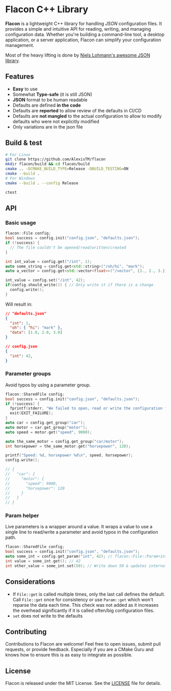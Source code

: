 # Flacon C++ Library

**Flacon** is a lightweight C++ library for handling _JSON_ configuration files. It provides a simple and intuitive API for reading, writing, and managing configuration data. Whether you're building a command-line tool, a desktop application, or a server application, Flacon can simplify your configuration management.

Most of the heavy lifting is done by [Niels Lohmann's awesome JSON library](https://json.nlohmann.me).

## Features

- **Easy** to use
- Somewhat **Type-safe** (it is still JSON)
- **JSON** format to be human readable
- Defaults are defined **in the code**
- Defaults are **reported** to allow review of the defaults in CI/CD
- Defaults are **not mangled** to the actual configuration to allow to modify defaults who were not explicitly modified
- Only variations are in the json file

## Build & test

```bash
# For Linux
git clone https://github.com/AlexisTM/flacon
mkdir flacon/build && cd flacon/build
cmake .. -DCMAKE_BUILD_TYPE=Release -DBUILD_TESTING=ON
cmake --build .
# For Windows
cmake --build . --config Release

ctest
```

## API

### Basic usage

```cpp
flacon::File config;
bool success = config.init("config.json", "defaults.json");
if (!success) {
  // The file couldn't be opened/read/written/created
}

int int_value = config.get("/int", 1);
auto some_string = config.get<std::string>("/oh/hi", "mark");
auto a_vector = config.get<std::vector<float>>("/vector", {1., 2., 3.});

int_value = config.set("/int", 42);
if(config.should_write()) { // Only write it if there is a change
  config.write();
}
```

Will result in:

```json
// "defaults.json"
{
  "int": 1,
  "oh": { "hi": "mark" },
  "data": [1.0, 2.0, 3.0]
}

// config.json
{
  "int": 42,
}
```

### Parameter groups

Avoid typos by using a parameter group.

```c++
flacon::SharedFile config;
bool success = config.init("config.json", "defaults.json");
if (!success) {
  fprintf(stderr, "We failed to open, read or write the configuration files.");
  exit(EXIT_FAILURE);
}
auto car = config.get_group("car");
auto motor = car.get_group("motor");
auto speed = motor.get("speed", 9000);

auto the_same_motor = config.get_group("car/motor");
int horsepower = the_same_motor.get("horsepower", 120);

printf("Speed: %d, horsepower %d\n", speed, horsepower);
config.write();

// {
//   "car": {
//     "motor": {
//       "speed": 9000,
//       "horsepower": 120
//     }
//   }
// }
```

### Param helper

Live parameters is a wrapper around a value. It wraps a value to use a single line to read/write a parameter and avoid typos in the configuration path.

```c++
flacon::SharedFile config;
bool success = config.init("config.json", "defaults.json");
auto some_int = config.get_param("int", 42); // flacon::File::Param<int>
int value = some_int.get(); // 42
int other_value = some_int.set(50); // Write down 50 & updates internals
```

## Considerations

- If `File::get` is called multiple times, only the last call defines the default. Call `File::get` once for consistency or use `Param::get` which won't reparse the data each time. This check was not added as it increases the overhead significantly if it is called often/big configuration files.
- `set` does not write to the defaults

## Contributing

Contributions to Flacon are welcome! Feel free to open issues, submit pull requests, or provide feedback. Especially if you are a CMake Guru and knows how to ensure this is as easy to integrate as possible.

## License

Flacon is released under the MIT License. See the [LICENSE](LICENSE) file for details.
